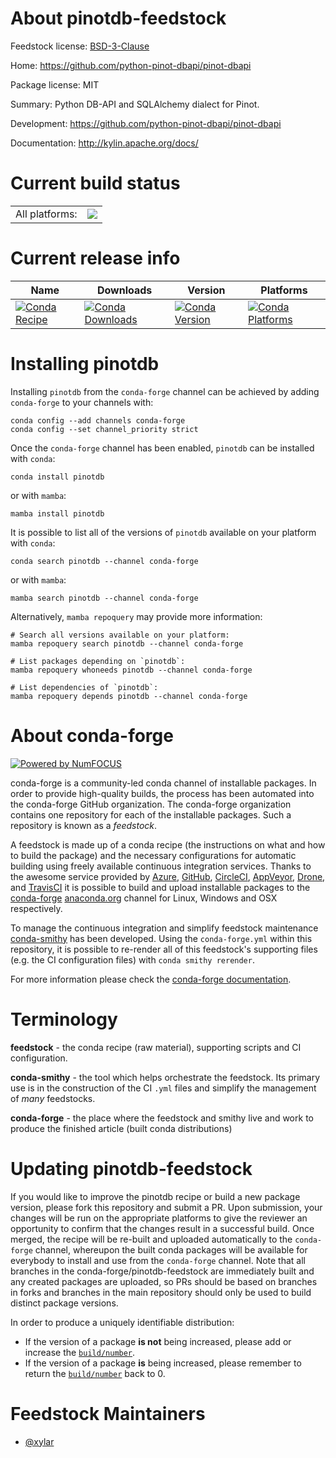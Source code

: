 About pinotdb-feedstock
=======================

Feedstock license: [BSD-3-Clause](https://github.com/conda-forge/pinotdb-feedstock/blob/main/LICENSE.txt)

Home: https://github.com/python-pinot-dbapi/pinot-dbapi

Package license: MIT

Summary: Python DB-API and SQLAlchemy dialect for Pinot.

Development: https://github.com/python-pinot-dbapi/pinot-dbapi

Documentation: http://kylin.apache.org/docs/

Current build status
====================


<table><tr><td>All platforms:</td>
    <td>
      <a href="https://dev.azure.com/conda-forge/feedstock-builds/_build/latest?definitionId=11999&branchName=main">
        <img src="https://dev.azure.com/conda-forge/feedstock-builds/_apis/build/status/pinotdb-feedstock?branchName=main">
      </a>
    </td>
  </tr>
</table>

Current release info
====================

| Name | Downloads | Version | Platforms |
| --- | --- | --- | --- |
| [![Conda Recipe](https://img.shields.io/badge/recipe-pinotdb-green.svg)](https://anaconda.org/conda-forge/pinotdb) | [![Conda Downloads](https://img.shields.io/conda/dn/conda-forge/pinotdb.svg)](https://anaconda.org/conda-forge/pinotdb) | [![Conda Version](https://img.shields.io/conda/vn/conda-forge/pinotdb.svg)](https://anaconda.org/conda-forge/pinotdb) | [![Conda Platforms](https://img.shields.io/conda/pn/conda-forge/pinotdb.svg)](https://anaconda.org/conda-forge/pinotdb) |

Installing pinotdb
==================

Installing `pinotdb` from the `conda-forge` channel can be achieved by adding `conda-forge` to your channels with:

```
conda config --add channels conda-forge
conda config --set channel_priority strict
```

Once the `conda-forge` channel has been enabled, `pinotdb` can be installed with `conda`:

```
conda install pinotdb
```

or with `mamba`:

```
mamba install pinotdb
```

It is possible to list all of the versions of `pinotdb` available on your platform with `conda`:

```
conda search pinotdb --channel conda-forge
```

or with `mamba`:

```
mamba search pinotdb --channel conda-forge
```

Alternatively, `mamba repoquery` may provide more information:

```
# Search all versions available on your platform:
mamba repoquery search pinotdb --channel conda-forge

# List packages depending on `pinotdb`:
mamba repoquery whoneeds pinotdb --channel conda-forge

# List dependencies of `pinotdb`:
mamba repoquery depends pinotdb --channel conda-forge
```


About conda-forge
=================

[![Powered by
NumFOCUS](https://img.shields.io/badge/powered%20by-NumFOCUS-orange.svg?style=flat&colorA=E1523D&colorB=007D8A)](https://numfocus.org)

conda-forge is a community-led conda channel of installable packages.
In order to provide high-quality builds, the process has been automated into the
conda-forge GitHub organization. The conda-forge organization contains one repository
for each of the installable packages. Such a repository is known as a *feedstock*.

A feedstock is made up of a conda recipe (the instructions on what and how to build
the package) and the necessary configurations for automatic building using freely
available continuous integration services. Thanks to the awesome service provided by
[Azure](https://azure.microsoft.com/en-us/services/devops/), [GitHub](https://github.com/),
[CircleCI](https://circleci.com/), [AppVeyor](https://www.appveyor.com/),
[Drone](https://cloud.drone.io/welcome), and [TravisCI](https://travis-ci.com/)
it is possible to build and upload installable packages to the
[conda-forge](https://anaconda.org/conda-forge) [anaconda.org](https://anaconda.org/)
channel for Linux, Windows and OSX respectively.

To manage the continuous integration and simplify feedstock maintenance
[conda-smithy](https://github.com/conda-forge/conda-smithy) has been developed.
Using the ``conda-forge.yml`` within this repository, it is possible to re-render all of
this feedstock's supporting files (e.g. the CI configuration files) with ``conda smithy rerender``.

For more information please check the [conda-forge documentation](https://conda-forge.org/docs/).

Terminology
===========

**feedstock** - the conda recipe (raw material), supporting scripts and CI configuration.

**conda-smithy** - the tool which helps orchestrate the feedstock.
                   Its primary use is in the construction of the CI ``.yml`` files
                   and simplify the management of *many* feedstocks.

**conda-forge** - the place where the feedstock and smithy live and work to
                  produce the finished article (built conda distributions)


Updating pinotdb-feedstock
==========================

If you would like to improve the pinotdb recipe or build a new
package version, please fork this repository and submit a PR. Upon submission,
your changes will be run on the appropriate platforms to give the reviewer an
opportunity to confirm that the changes result in a successful build. Once
merged, the recipe will be re-built and uploaded automatically to the
`conda-forge` channel, whereupon the built conda packages will be available for
everybody to install and use from the `conda-forge` channel.
Note that all branches in the conda-forge/pinotdb-feedstock are
immediately built and any created packages are uploaded, so PRs should be based
on branches in forks and branches in the main repository should only be used to
build distinct package versions.

In order to produce a uniquely identifiable distribution:
 * If the version of a package **is not** being increased, please add or increase
   the [``build/number``](https://docs.conda.io/projects/conda-build/en/latest/resources/define-metadata.html#build-number-and-string).
 * If the version of a package **is** being increased, please remember to return
   the [``build/number``](https://docs.conda.io/projects/conda-build/en/latest/resources/define-metadata.html#build-number-and-string)
   back to 0.

Feedstock Maintainers
=====================

* [@xylar](https://github.com/xylar/)

